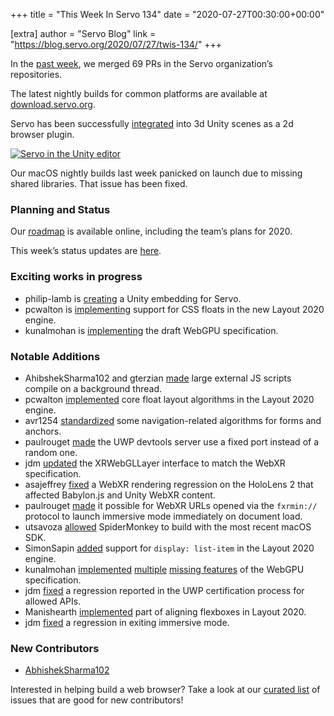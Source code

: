 +++
title = "This Week In Servo 134"
date = "2020-07-27T00:30:00+00:00"

[extra]
author = "Servo Blog"
link = "https://blog.servo.org/2020/07/27/twis-134/"
+++
<p>In the <a href="https://github.com/pulls?utf8=%E2%9C%93&amp;q=is%3Apr+is%3Amerged+closed%3A2020-07-20..2020-07-27+user%3Aservo+">past week</a>,
we merged 69 PRs in the Servo organization’s repositories.</p>

<p>The latest nightly builds for common platforms are available at <a href="https://download.servo.org/">download.servo.org</a>.</p>

<p>Servo has been successfully <a href="https://blog.mozvr.com/a-browser-plugin-for-unity/">integrated</a> into 3d Unity scenes as a 2d browser plugin.</p>

<p><a href="https://www.youtube.com/watch?v=NoEzDAYlflE"><img src="https://img.youtube.com/vi/NoEzDAYlflE/0.jpg" alt="Servo in the Unity editor" /></a></p>

<p>Our macOS nightly builds last week panicked on launch due to missing shared libraries. That issue has been fixed.</p>

<h3 id="planning-and-status">Planning and Status</h3>

<p>Our <a href="https://github.com/servo/servo/wiki/Roadmap">roadmap</a> is available online, including the team’s plans for 2020.</p>

<p>This week’s status updates are <a href="https://build.servo.org/standups/">here</a>.</p>

<h3 id="exciting-works-in-progress">Exciting works in progress</h3>

<ul>
  <li>philip-lamb is <a href="https://github.com/MozillaReality/servo-unity/">creating</a> a Unity embedding for Servo.</li>
  <li>pcwalton is <a href="https://github.com/servo/servo/pull/27216">implementing</a> support for CSS floats in the new Layout 2020 engine.</li>
  <li>kunalmohan is <a href="https://github.com/servo/servo/projects/24">implementing</a> the draft WebGPU specification.</li>
</ul>

<h3 id="notable-additions">Notable Additions</h3>

<ul>
  <li>AhibshekSharma102 and gterzian <a href="https://github.com/servo/servo/pull/26710">made</a> large external JS scripts compile on a background thread.</li>
  <li>pcwalton <a href="https://github.com/servo/servo/pull/27216">implemented</a> core float layout algorithms in the Layout 2020 engine.</li>
  <li>avr1254 <a href="https://github.com/servo/servo/pull/272990">standardized</a> some navigation-related algorithms for forms and anchors.</li>
  <li>paulrouget <a href="https://github.com/servo/servo/pull/27304">made</a> the UWP devtools server use a fixed port instead of a random one.</li>
  <li>jdm <a href="https://github.com/servo/servo/pull/27313">updated</a> the XRWebGLLayer interface to match the WebXR specification.</li>
  <li>asajeffrey <a href="https://github.com/servo/servo/pull/27316">fixed</a> a WebXR rendering regression on the HoloLens 2 that affected Babylon.js and Unity WebXR content.</li>
  <li>paulrouget <a href="https://github.com/servo/servo/pull/27325">made</a> it possible for WebXR URLs opened via the <code class="language-plaintext highlighter-rouge">fxrmin://</code> protocol to launch immersive mode immediately on document load.</li>
  <li>utsavoza <a href="https://github.com/servo/mozjs/pull/256">allowed</a> SpiderMonkey to build with the most recent macOS SDK.</li>
  <li>SimonSapin <a href="https://github.com/servo/servo/pull/27385">added</a> support for <code class="language-plaintext highlighter-rouge">display: list-item</code> in the Layout 2020 engine.</li>
  <li>kunalmohan <a href="https://github.com/servo/servo/pull/27389">implemented</a> <a href="https://github.com/servo/servo/pull/27329">multiple</a> <a href="https://github.com/servo/servo/pull/27348">missing features</a> of the WebGPU specification.</li>
  <li>jdm <a href="https://github.com/servo/servo/pull/27368">fixed</a> a regression reported in the UWP certification process for allowed APIs.</li>
  <li>Manishearth <a href="https://github.com/servo/servo/pull/27339">implemented</a> part of aligning flexboxes in Layout 2020.</li>
  <li>jdm <a href="https://github.com/servo/webxr/pull/186">fixed</a> a regression in exiting immersive mode.</li>
</ul>

<h3 id="new-contributors">New Contributors</h3>

<ul>
  <li><a href="https://github.com/AbhishekSharma102">AbhishekSharma102</a></li>
</ul>

<p>Interested in helping build a web browser? Take a look at our <a href="https://starters.servo.org/">curated list</a> of issues that are good for new contributors!</p>